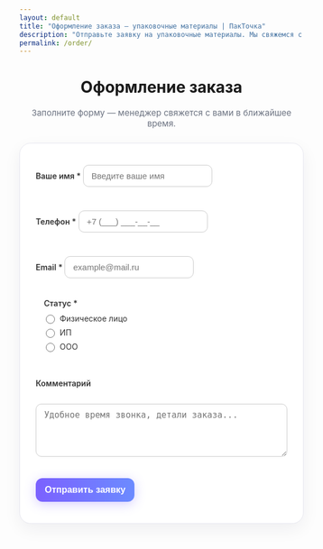 ```yaml
---
layout: default
title: "Оформление заказа — упаковочные материалы | ПакТочка"
description: "Отправьте заявку на упаковочные материалы. Мы свяжемся с вами, уточним детали и выставим счёт."
permalink: /order/
---
```


<div class="order-header">
  <h1>Оформление заказа</h1>
  <p class="lead-muted">Заполните форму — менеджер свяжется с вами в ближайшее время.</p>
</div>

<form action="https://formcarry.com/s/N7tSL3Gk8ZW" method="POST" class="formcarry-form">
  <!-- скрытое поле для редиректа -->
  <input type="hidden" name="_redirect" value="https://packtochka.ru/spasibo/">

  <label>Ваше имя *</label>
  <input type="text" name="name" placeholder="Введите ваше имя" required>

  <label>Телефон *</label>
  <input type="tel" name="phone" placeholder="+7 (___) ___-__-__" required>

  <label>Email *</label>
  <input type="email" name="email" placeholder="example@mail.ru" required>

  <fieldset class="status-group">
    <legend>Статус *</legend>
    <label><input type="radio" name="status" value="Физическое лицо" required> Физическое лицо</label>
    <label><input type="radio" name="status" value="ИП"> ИП</label>
    <label><input type="radio" name="status" value="ООО"> ООО</label>
  </fieldset>

  <label>Комментарий</label>
  <textarea name="comment" rows="4" placeholder="Удобное время звонка, детали заказа..."></textarea>

  <button type="submit">Отправить заявку</button>
</form>

<style>
  .order-header {
    text-align: center;
    margin: 10px 0 25px;
  }
  .lead-muted {
    color: #6b7280;
    font-size: 15px;
  }

  .formcarry-form {
    max-width: 540px;
    margin: 0 auto 60px;
    padding: 24px 28px;
    background: #fff;
    border: 1px solid #e8e8f0;
    border-radius: 20px;
    box-shadow: 0 10px 30px rgba(20, 20, 43, 0.06);
    display: flex;
    flex-direction: column;
    gap: 14px;
  }

  .formcarry-form label {
    font-weight: 600;
    font-size: 14px;
    color: #333;
  }

  .formcarry-form input,
  .formcarry-form textarea {
    padding: 10px 14px;
    border: 1px solid #ccc;
    border-radius: 10px;
    font-size: 15px;
    outline: none;
    transition: border-color 0.2s, box-shadow 0.2s;
  }

  .formcarry-form input:focus,
  .formcarry-form textarea:focus {
    border-color: #7B61FF;
    box-shadow: 0 0 0 2px rgba(123,97,255,0.15);
  }

  /* Блок статуса */
  .status-group {
    border: none;
    margin-top: 8px;
    margin-bottom: 10px;
    display: flex;
    flex-direction: column;
    gap: 6px;
  }

  .status-group legend {
    font-weight: 600;
    margin-bottom: 4px;
    color: #333;
    font-size: 14px;
  }

  .status-group label {
    font-weight: 400;
    font-size: 14px;
    color: #333;
    display: flex;
    align-items: center;
    gap: 6px;
  }

  .status-group input[type="radio"] {
    accent-color: #7B61FF;
    width: 16px;
    height: 16px;
  }

  /* Кнопка отправки */
  .formcarry-form button {
    margin-top: 10px;
    padding: 12px 16px;
    font-size: 16px;
    font-weight: 600;
    color: #fff;
    border: none;
    border-radius: 12px;
    cursor: pointer;
    background: linear-gradient(90deg, #7B61FF 0%, #6C8BFF 100%);
    box-shadow: 0 4px 20px rgba(123,97,255,0.3);
    transition: opacity 0.2s;
  }

  .formcarry-form button:hover {
    opacity: 0.9;
  }

  @media (max-width: 640px) {
    .formcarry-form {
      margin: 0 10px 40px;
      padding: 20px;
    }
  }
</style>
